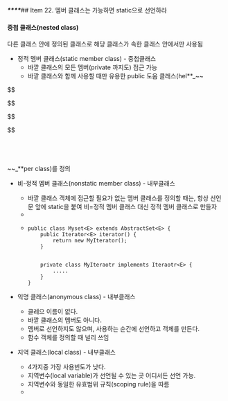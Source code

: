 **_****_**## Item 22. 멤버 클래스는 가능하면 static으로 선언하라

#### 

#### 중첩 클래스\(nested class\) 

다른 클래스 안에 정의된 클래스로 해당 클래스가 속한 클래스 안에서만 사용됨 

* 정적 멤버 클래스\(static member class\) - 중첩클래스
  * 바깥 클래스의 모든 멤버\(private 까지도\) 접근 가능
  * 바깥 클래스와 함께 사용할 때만 유용한 public 도움 클래스\(hel**_~~






$$

$$



$$

$$



```

```



```

```



```

```



```

```


~~_**per class\)를 정의
* 비-정적 멤버 클래스\(nonstatic member class\) - 내부클래스
  * 바깥 클래스 객체에 접근할 필요가 없는 멤버 클래스를 정의할 때는, 항상 선언문 앞에 static을 붙여 비=정적 멤버 클래스 대신 정적 멤버 클래스로 만들자
  * 
  * ```
    public class Myset<E> extends AbstractSet<E> {
        public Iterator<E> iterator() {
            return new MyIterator();
        }


        private class MyIteraotr implements Iteraotr<E> {
            .....
        }
    }
    ```

* 익명 클래스\(anonymous class\) - 내부클래스
  * 클레으 이름이 없다. 
  * 바깥 클래스의 멤버도 아니다.
  * 멤버로 선언하지도 않으며, 사용하는 순간에 선언하고 객체를 만든다.
  * 함수 객체를 정의할 때 널리 쓰임
* 지역 클래스\(local class\) - 내부클래스
  * 4가지중 가장 사용빈도가 낮다.
  * 지역변수\(local variable\)가 선언될 수 있는 곳 어디서든 선언 가능.
  * 지역변수와 동일한 유효범위 규칙\(scoping rule\)을 따름
  * 



